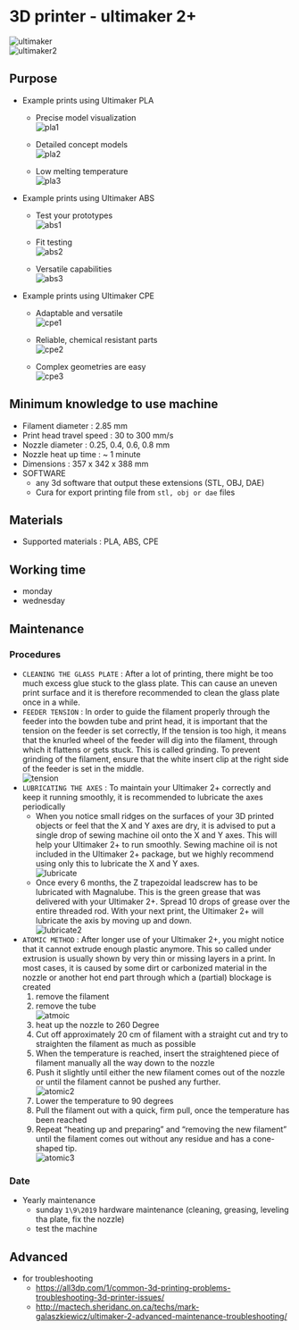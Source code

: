 # 3D printer - ultimaker 2+
![ultimaker](ultimaker.png)   
![ultimaker2](ultimaker2.png)
## Purpose   

- Example prints using Ultimaker PLA
    - Precise model visualization   
    ![pla1](pla1.png)

    - Detailed concept models   
    ![pla2](pla2.png)
    
    - Low melting temperature   
    ![pla3](pla3.png)

- Example prints using Ultimaker ABS
    - Test your prototypes   
    ![abs1](abs1.png)

    - Fit testing   
    ![abs2](abs2.png)

    - Versatile capabilities   
    ![abs3](abs3.png)

- Example prints using Ultimaker CPE
    - Adaptable and versatile   
    ![cpe1](cpe1.png)

    - Reliable, chemical resistant parts   
    ![cpe2](cpe2.png)

    - Complex geometries are easy   
    ![cpe3](cpe3.png)

## Minimum knowledge to use machine
- Filament diameter : 2.85 mm
- Print head travel speed : 30 to 300 mm/s
- Nozzle diameter : 0.25, 0.4, 0.6, 0.8 mm
- Nozzle heat up time : ~ 1 minute
- Dimensions : 357 x 342 x 388 mm
- SOFTWARE
    - any 3d software that output these extensions (STL, OBJ, DAE)
    - Cura for export printing file from `stl, obj or dae` files

## Materials
- Supported materials : PLA, ABS, CPE

## Working time
- monday
- wednesday

## Maintenance

### Procedures
- `CLEANING THE GLASS PLATE` : After a lot of printing, there might be too much excess glue stuck to the glass plate. This can cause an uneven print surface and it is therefore recommended to clean the glass plate once in a while.
- `FEEDER TENSION` : In order to guide the filament properly through the feeder into the bowden tube and print head, it is important that the tension on the feeder is set correctly, If the tension is too high, it means that the knurled wheel of the feeder will dig into
the filament, through which it flattens or gets stuck. This is called grinding. To prevent grinding of the filament, ensure that the white insert clip at the right side of the feeder is set in the middle.   
![tension](tension.png)
- `LUBRICATING THE AXES` : To maintain your Ultimaker 2+ correctly and keep it running smoothly, it is recommended to lubricate the axes periodically
    - When you notice small ridges on the surfaces of your 3D printed objects or feel that the X and Y axes are dry, it is advised to put a single drop of sewing machine oil onto the X and Y axes. This will help your Ultimaker 2+ to run smoothly. Sewing machine oil is not included in the Ultimaker 2+ package, but we highly recommend using only this to lubricate the X and Y axes.   
    ![lubricate](lubricant.png)
    - Once every 6 months, the Z trapezoidal leadscrew has to be lubricated with Magnalube. This is the green grease that was delivered with your Ultimaker 2+. Spread 10 drops of grease over the entire threaded rod. With your next print, the Ultimaker 2+ will lubricate the axis by moving up and down.   
    ![lubricate2](lubricate2.png)
- `ATOMIC METHOD` : After longer use of your Ultimaker 2+, you might notice that it cannot extrude enough plastic anymore. This so called under extrusion is usually shown by very thin or missing layers in a print. In most cases, it is caused by some dirt or carbonized material in the nozzle or another hot end part through which a (partial) blockage is created
    1. remove the filament
    2. remove the tube   
    ![atmoic](atomic.png)
    3. heat up the nozzle to 260 Degree
    4. Cut off approximately 20 cm of filament with a straight cut and try to straighten the filament as much as possible
    5. When the temperature is reached, insert the straightened piece of filament manually all the way down to the nozzle
    6. Push it slightly until either the new filament comes out of the nozzle or until the filament cannot be pushed any further.   
    ![atomic2](atomic2.png)
    7. Lower the temperature to 90 degrees
    8.  Pull the filament out with a quick, firm pull, once the temperature has been reached
    9. Repeat “heating up and preparing” and “removing the new filament” until the filament comes out without any residue and has a cone-shaped tip.   
    ![atomic3](atomic3.png)

### Date
- Yearly maintenance
    - sunday `1\9\2019` hardware maintenance (cleaning, greasing, leveling tha plate, fix the nozzle)
    - test the machine

## Advanced
- for troubleshooting
    - https://all3dp.com/1/common-3d-printing-problems-troubleshooting-3d-printer-issues/
    - http://mactech.sheridanc.on.ca/techs/mark-galaszkiewicz/ultimaker-2-advanced-maintenance-troubleshooting/